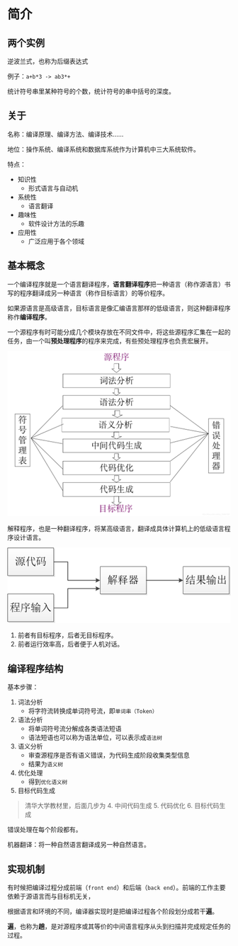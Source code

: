 # 简介

## 两个实例

逆波兰式，也称为后缀表达式

例子：`a+b*3 -> ab3*+`

统计符号串里某种符号的个数，统计符号的串中括号的深度。

## 关于

名称：编译原理、编译方法、编译技术……

地位：操作系统、编译系统和数据库系统作为计算机中三大系统软件。

特点：

- 知识性
    - 形式语言与自动机
- 系统性
    - 语言翻译
- 趣味性
    - 软件设计方法的乐趣
- 应用性
    - 广泛应用于各个领域

## 基本概念

一个编译程序就是一个语言翻译程序，**语言翻译程序**把一种语言（称作源语言）书写的程序翻译成另一种语言（称作目标语言）的等价程序。

如果源语言是高级语言，目标语言是像汇编语言那样的低级语言，则这种翻译程序称作**编译程序**。

一个源程序有时可能分成几个模块存放在不同文件中，将这些源程序汇集在一起的任务，由一个叫**预处理程序**的程序来完成，有些预处理程序也负责宏展开。

![编译程序基本过程](/_media/pics/compilers_ptt_1.png)

解释程序，也是一种翻译程序，将某高级语言，翻译成具体计算机上的低级语言程序设计语言。

![解释程序概括](/_media/pics/compilers_ptt_2.png)

1. 前者有目标程序，后者无目标程序。
2. 前者运行效率高，后者便于人机对话。

## 编译程序结构

基本步骤：

1. 词法分析
    - 将字符流转换成单词符号流，即`单词串（Token）`
2. 语法分析
    - 将单词符号流分解成各类语法短语
    - 语法短语也可以称为语法单位，可以表示成`语法树`
3. 语义分析
    - 审查源程序是否有语义错误，为代码生成阶段收集类型信息
    - 结果为`语义树`
4. 优化处理
    - 得到`优化语义树`
5. 目标代码生成

> 清华大学教材里，后面几步为
> 4. 中间代码生成
> 5. 代码优化
> 6. 目标代码生成

错误处理在每个阶段都有。

机器翻译：将一种自然语言翻译成另一种自然语言。

## 实现机制

有时候把编译过程分成前端（`front end`）和后端（`back end`）。前端的工作主要依赖于源语言而与目标机无关，

根据语言和环境的不同，编译器实现时是把编译过程各个阶段划分成若干**遍**。

**遍**，也称为**趟**，是对源程序或其等价的中间语言程序从头到扫描并完成规定任务的过程。